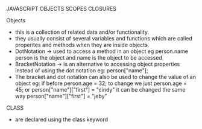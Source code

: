 JAVASCRIPT OBJECTS SCOPES CLOSURES

Objects
 - this is a collection of related data and/or functionality.
 - they usually consist of several variables and functions which are called properites and methods when they are inside objects.
 - DotNotation -> used to access a method in an object eg person.name person is the object and name is the object to be accessed
 - BracketNotation -> is an alternative to accessing object properties instead of using the dot notation eg: person["name"];
 - The bracket and dot notation can also be used to change the value of an object eg: if before person.age = 32; to change we just person.age = 45;
or person["name"]["first"] = "cindy" it can be changed the same way person["name"]["first"] = "jeby"

CLASS
 - are declared using the class keyword
 
